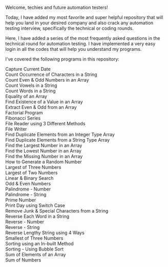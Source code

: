 Welcome, techies and future automation testers! </br>

Today, I have added my most favorite and super helpful repository that will help you land in your desired company and also crack any automation testing interview, specifically the technical or coding rounds.</br>

Here, I have added a series of the most frequently asked questions in the technical round for automation testing. I have implemented a very easy login in all the codes that will help you understand my programs.</br>

I've covered the following programs in this repository:</br>

Capture Current Date</br>
Count Occurrence of Characters in a String</br>
Count Even & Odd Numbers in an Array</br>
Count Vowels in a String</br>
Count Words in a String</br>
Equality of an Array</br>
Find Existence of a Value in an Array</br>
Extract Even & Odd from an Array</br>
Factorial Program</br>
Fibonacci Series</br>
File Reader using 3 Different Methods</br>
File Writer</br>
Find Duplicate Elements from an Integer Type Array</br>
Find Duplicate Elements from a String Type Array</br>
Find the Largest Number in an Array</br>
Find the Lowest Number in an Array</br>
Find the Missing Number in an Array</br>
How to Generate a Random Number</br>
Largest of Three Numbers</br>
Largest of Two Numbers</br>
Linear & Binary Search</br>
Odd & Even Numbers</br>
Palindrome - Number</br>
Palindrome - String</br>
Prime Number</br>
Print Day using Switch Case</br>
Remove Junk & Special Characters from a String</br>
Reverse Each Word in a String</br>
Reverse - Number</br>
Reverse - String</br>
Reverse Lengthy String using 4 Ways</br>
Smallest of Three Numbers</br>
Sorting using an In-built Method</br>
Sorting - Using Bubble Sort</br>
Sum of Elements of an Array</br>
Sum of Numbers
